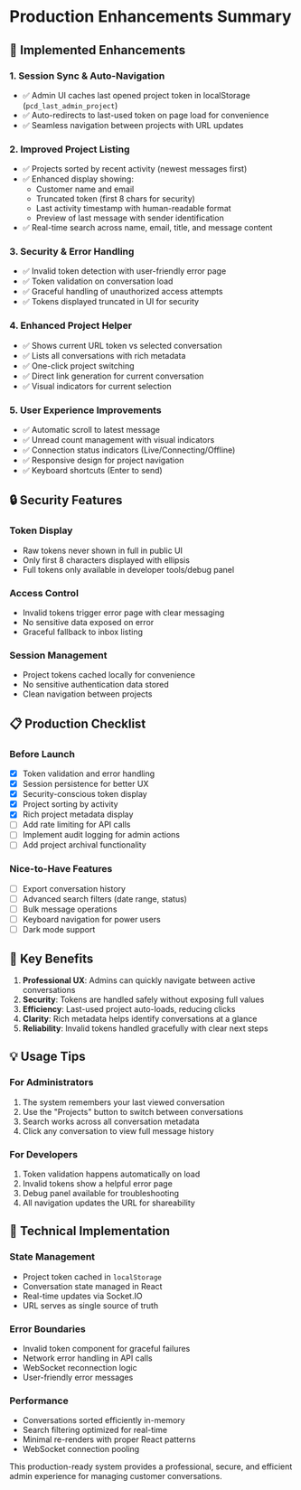 # Production Enhancements Summary

## 🚀 Implemented Enhancements

### 1. **Session Sync & Auto-Navigation**
- ✅ Admin UI caches last opened project token in localStorage (`pcd_last_admin_project`)
- ✅ Auto-redirects to last-used token on page load for convenience
- ✅ Seamless navigation between projects with URL updates

### 2. **Improved Project Listing**
- ✅ Projects sorted by recent activity (newest messages first)
- ✅ Enhanced display showing:
  - Customer name and email
  - Truncated token (first 8 chars for security)
  - Last activity timestamp with human-readable format
  - Preview of last message with sender identification
- ✅ Real-time search across name, email, title, and message content

### 3. **Security & Error Handling**
- ✅ Invalid token detection with user-friendly error page
- ✅ Token validation on conversation load
- ✅ Graceful handling of unauthorized access attempts
- ✅ Tokens displayed truncated in UI for security

### 4. **Enhanced Project Helper**
- ✅ Shows current URL token vs selected conversation
- ✅ Lists all conversations with rich metadata
- ✅ One-click project switching
- ✅ Direct link generation for current conversation
- ✅ Visual indicators for current selection

### 5. **User Experience Improvements**
- ✅ Automatic scroll to latest message
- ✅ Unread count management with visual indicators
- ✅ Connection status indicators (Live/Connecting/Offline)
- ✅ Responsive design for project navigation
- ✅ Keyboard shortcuts (Enter to send)

## 🔒 Security Features

### Token Display
- Raw tokens never shown in full in public UI
- Only first 8 characters displayed with ellipsis
- Full tokens only available in developer tools/debug panel

### Access Control
- Invalid tokens trigger error page with clear messaging
- No sensitive data exposed on error
- Graceful fallback to inbox listing

### Session Management
- Project tokens cached locally for convenience
- No sensitive authentication data stored
- Clean navigation between projects

## 📋 Production Checklist

### Before Launch
- [x] Token validation and error handling
- [x] Session persistence for better UX
- [x] Security-conscious token display
- [x] Project sorting by activity
- [x] Rich project metadata display
- [ ] Add rate limiting for API calls
- [ ] Implement audit logging for admin actions
- [ ] Add project archival functionality

### Nice-to-Have Features
- [ ] Export conversation history
- [ ] Advanced search filters (date range, status)
- [ ] Bulk message operations
- [ ] Keyboard navigation for power users
- [ ] Dark mode support

## 🎯 Key Benefits

1. **Professional UX**: Admins can quickly navigate between active conversations
2. **Security**: Tokens are handled safely without exposing full values
3. **Efficiency**: Last-used project auto-loads, reducing clicks
4. **Clarity**: Rich metadata helps identify conversations at a glance
5. **Reliability**: Invalid tokens handled gracefully with clear next steps

## 💡 Usage Tips

### For Administrators
1. The system remembers your last viewed conversation
2. Use the "Projects" button to switch between conversations
3. Search works across all conversation metadata
4. Click any conversation to view full message history

### For Developers
1. Token validation happens automatically on load
2. Invalid tokens show a helpful error page
3. Debug panel available for troubleshooting
4. All navigation updates the URL for shareability

## 🔧 Technical Implementation

### State Management
- Project token cached in `localStorage`
- Conversation state managed in React
- Real-time updates via Socket.IO
- URL serves as single source of truth

### Error Boundaries
- Invalid token component for graceful failures
- Network error handling in API calls
- WebSocket reconnection logic
- User-friendly error messages

### Performance
- Conversations sorted efficiently in-memory
- Search filtering optimized for real-time
- Minimal re-renders with proper React patterns
- WebSocket connection pooling

This production-ready system provides a professional, secure, and efficient admin experience for managing customer conversations. 